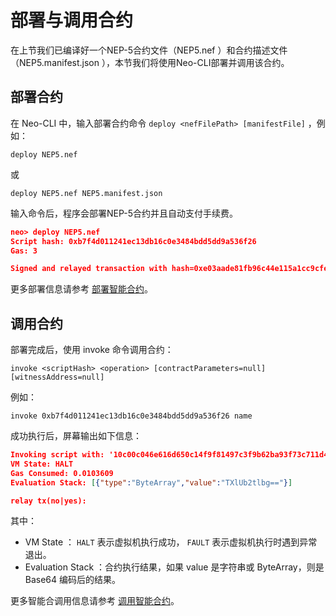 # 部署与调用合约

在上节我们已编译好一个NEP-5合约文件（NEP5.nef ）和合约描述文件（NEP5.manifest.json ），本节我们将使用Neo-CLI部署并调用该合约。

## 部署合约

在 Neo-CLI 中，输入部署合约命令  `deploy <nefFilePath> [manifestFile]` ，例如：

```
deploy NEP5.nef
```

或

```
deploy NEP5.nef NEP5.manifest.json
```

输入命令后，程序会部署NEP-5合约并且自动支付手续费。

```json
neo> deploy NEP5.nef
Script hash: 0xb7f4d011241ec13db16c0e3484bdd5dd9a536f26
Gas: 3

Signed and relayed transaction with hash=0xe03aade81fb96c44e115a1cc9cfe984a9df4a283bd10aa0aefa7ebf3e296f757
```

更多部署信息请参考 [部署智能合约](../deploy/deploy.md)。

## 调用合约

部署完成后，使用 invoke 命令调用合约：

   ```
invoke <scriptHash> <operation> [contractParameters=null] [witnessAddress=null]
   ```

例如：

   ```
invoke 0xb7f4d011241ec13db16c0e3484bdd5dd9a536f26 name
   ```

成功执行后，屏幕输出如下信息：

   ```json
Invoking script with: '10c00c046e616d650c14f9f81497c3f9b62ba93f73c711d41b1eeff50c2341627d5b52'
VM State: HALT
Gas Consumed: 0.0103609
Evaluation Stack: [{"type":"ByteArray","value":"TXlUb2tlbg=="}]
   
relay tx(no|yes):
   ```

其中：

- VM State ： `HALT` 表示虚拟机执行成功， `FAULT` 表示虚拟机执行时遇到异常退出。
- Evaluation Stack ：合约执行结果，如果 value 是字符串或 ByteArray，则是 Base64 编码后的结果。


更多智能合调用信息请参考 [调用智能合约](../deploy/dinvoke.md)。



